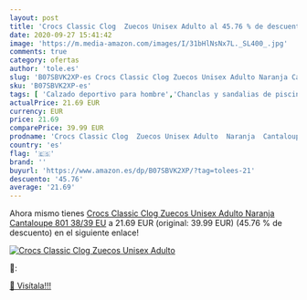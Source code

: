 ```yaml
---
layout: post
title: 'Crocs Classic Clog  Zuecos Unisex Adulto al 45.76 % de descuento'
date: 2020-09-27 15:41:42
image: 'https://m.media-amazon.com/images/I/31bHlNsNx7L._SL400_.jpg'
comments: true
category: ofertas
author: 'tole.es'
slug: 'B07SBVK2XP-es Crocs Classic Clog Zuecos Unisex Adulto Naranja Cantaloupe...'
sku: 'B07SBVK2XP-es'
tags: [ 'Calzado deportivo para hombre','Chanclas y sandalias de piscina para hombre','Sandalias de vestir para hombre','Zapatillas y calzado deportivo para hombre','Zapatos','Zapatos para hombre','Zapatos y complementos','zuecos', ]
actualPrice: 21.69 EUR
currency: EUR
price: 21.69
comparePrice: 39.99 EUR
prodname: 'Crocs Classic Clog  Zuecos Unisex Adulto  Naranja  Cantaloupe 801   38/39 EU'
country: 'es'
flag: '🇪🇸'
brand: ''
buyurl: 'https://www.amazon.es/dp/B07SBVK2XP/?tag=tolees-21'
descuento: '45.76'
average: '21.69'
---
```


Ahora mismo tienes [Crocs Classic Clog  Zuecos Unisex Adulto  Naranja  Cantaloupe 801   38/39 EU](https://www.amazon.es/dp/B07SBVK2XP/?tag=tolees-21) a 21.69 EUR (original: 39.99 EUR) (45.76 %  de descuento) en el siguiente enlace!

[![Crocs Classic Clog  Zuecos Unisex Adulto](https://m.media-amazon.com/images/I/31bHlNsNx7L._SL400_.jpg)](https://www.amazon.es/dp/B07SBVK2XP/?tag=tolees-21)

🔎:


[🛒 Visítala!!!](https://www.amazon.es/dp/B07SBVK2XP/?tag=tolees-21)
